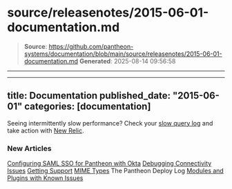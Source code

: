 # source/releasenotes/2015-06-01-documentation.md

> **Source**: https://github.com/pantheon-systems/documentation/blob/main/source/releasenotes/2015-06-01-documentation.md
> **Generated**: 2025-08-14 09:56:58

---

---
title: Documentation
published_date: "2015-06-01"
categories: [documentation]
---
Seeing intermittently slow performance? Check your [slow query log](/guides/mariadb-mysql/mysql-slow-log) and take action with [New Relic](/guides/new-relic/debug-mysql-new-relic).

### New Articles

[Configuring SAML SSO for Pantheon with Okta](/guides/sso)
[Debugging Connectivity Issues](/debug-connections)
[Getting Support](/guides/support)
[MIME Types](/mime-types)
The Pantheon Deploy Log
[Modules and Plugins with Known Issues](/modules-known-issues)
